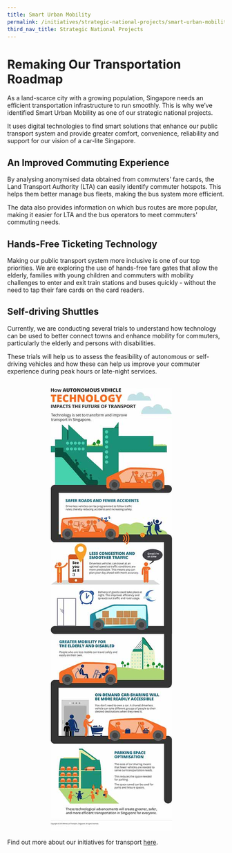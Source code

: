 ```yaml
---
title: Smart Urban Mobility
permalink: /initiatives/strategic-national-projects/smart-urban-mobility
third_nav_title: Strategic National Projects
---
```

# Remaking Our Transportation Roadmap 
 
As a land-scarce city with a growing population, Singapore needs an efficient transportation infrastructure to run smoothly. This is why we’ve identified Smart Urban Mobility as one of our strategic national projects.

It uses digital technologies to find smart solutions that enhance our public transport system and provide greater comfort, convenience, reliability and support for our vision of a car-lite Singapore.

## An Improved Commuting Experience

By analysing anonymised data obtained from commuters’ fare cards, the Land Transport Authority (LTA) can easily identify commuter hotspots. This helps them better manage bus fleets, making the bus system more efficient.

The data also provides information on which bus routes are more popular, making it easier for LTA and the bus operators to meet commuters' commuting needs.

## Hands-Free Ticketing Technology

Making our public transport system more inclusive is one of our top priorities. We are exploring the use of hands-free fare gates that allow the elderly, families with young children and commuters with mobility challenges to enter and exit train stations and buses quickly - without the need to tap their fare cards on the card readers.

## Self-driving Shuttles

Currently, we are conducting several trials to understand how technology can be used to better connect towns and enhance mobility for commuters, particularly the elderly and persons with disabilities.

These trials will help us to assess the feasibility of autonomous or self-driving vehicles and how these can help us improve your commuter experience during peak hours or late-night services.

<br>

<div style="width:100%;display:flex;justify-content:center;"><div style="width:60%;height:60%;"><img src="/images/initiatives/smart-urban-mobility.jpeg" alt="smart urban mobility infographics" class="center"></div></div>

Find out more about our initiatives for transport [here](/initiatives/transport).